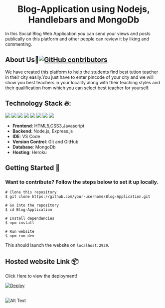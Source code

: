 <b><h1 align=center> Blog-Application using Nodejs, Handlebars and MongoDb </h1></b>

In this Social Blog Web Application you can send your views and posts publically on this platform and other people can review it by liking and commenting.

## <strong>About Us🚩[![GitHub contributors](https://img.shields.io/github/contributors/Namanl2001/MERN-Gurujii-dev.svg)](https://github.com/Namanl2001/MERN-Gurujii-dev/graphs/contributors/)</strong>
We have created this platform to help the students find best tution teacher in their city easily.You just have to enter pincode of your city and we will show you best teachers in your locality along with their teaching styles and their qualification from which you can select best teacher for yourself.

## <strong>Technology Stack 🔥:</strong>

<img src="https://img.shields.io/badge/html5%20-%23E34F26.svg?&style=for-the-badge&logo=html5&logoColor=white"/> <img src="https://img.shields.io/badge/css3%20-%231572B6.svg?&style=for-the-badge&logo=css3&logoColor=white"/>  <img src="https://img.shields.io/badge/javascript%20-%23323330.svg?&style=for-the-badge&logo=javascript&logoColor=%23F7DF1E"/>
<img src="https://img.shields.io/badge/node.js%20-%2343853D.svg?&style=for-the-badge&logo=node.js&logoColor=white"/>   <img src="https://img.shields.io/badge/github%20-%23121011.svg?&style=for-the-badge&logo=github&logoColor=white"/> <img src="https://img.shields.io/badge/heroku%20-%23430098.svg?&style=for-the-badge&logo=heroku&logoColor=white"/> <img src="https://img.shields.io/badge/express.js%20-%23404d59.svg?&style=for-the-badge"/> <img src ="https://img.shields.io/badge/MongoDB-%234ea94b.svg?&style=for-the-badge&logo=mongodb&logoColor=white"/>

- **Frontend**: HTML5,CSS3,Javascript
- **Backend**: Node.js, Express.js
- **IDE**: VS Code
- **Version Control**: Git and GitHub
- **Database**: MongoDb
- **Hosting**: Heroku

## <strong>Getting Started 🚀 </strong>
### Want to contribute? Follow the steps below to set it up locally.

```
# Clone this repository
$ git clone https://github.com/your-username/Blog-Application.git

# Go into the repository
$ cd Blog-Application

# Install dependencies
$ npm install

# Run website
$ npm run dev
```
This should launch the website on `localhost:2929`.

## <strong>Hosted website Link 📦 </strong>

Click Here to view the deployment!
 
[![Deploy](https://www.herokucdn.com/deploy/button.svg)](https://blog-app-socialnetwork.herokuapp.com/)
<br>
<br>

![Alt Text](https://media1.giphy.com/media/WOZuF6QN2g5yGWy0kN/giphy.gif)
